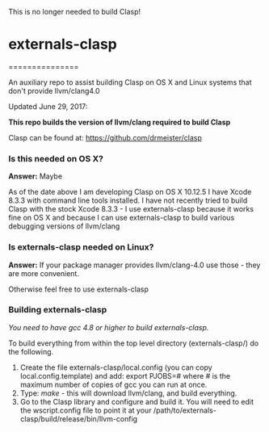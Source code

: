 This is no longer needed to build Clasp!

# externals-clasp
===============

An auxiliary repo to assist building Clasp on OS X and Linux systems that don't provide llvm/clang4.0

Updated June 29, 2017:

**This repo builds the version of llvm/clang required to build Clasp**

Clasp can be found at:   https://github.com/drmeister/clasp

### Is this needed on OS X?

**Answer:** Maybe

As of the date above I am developing Clasp on OS X 10.12.5
I have Xcode 8.3.3 with command line tools installed.
I have not recently tried to build Clasp with the stock Xcode 8.3.3 - I use externals-clasp because it works fine on OS X and because I can use externals-clasp to build various debugging versions of llvm/clang

### Is externals-clasp needed on Linux?

**Answer:** If your package manager provides llvm/clang-4.0 use those - they are more convenient.

Otherwise feel free to use externals-clasp

### Building externals-clasp

_You need to have gcc 4.8 or higher to build externals-clasp._

To build everything from within the top level directory (externals-clasp/) do the following.

1. Create the file externals-clasp/local.config (you can copy local.config.template) and add:   export PJOBS=# where # is the maximum number of copies of gcc you can run at once.
2. Type:  _make_    - this will download llvm/clang, and build everything.
3. Go to the Clasp library and configure and build it.  You will need to edit the wscript.config file to point it at your /path/to/externals-clasp/build/release/bin/llvm-config
